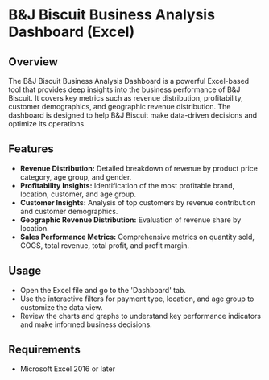 # B&J Biscuit Business Analysis Dashboard (Excel)

## Overview
The B&J Biscuit Business Analysis Dashboard is a powerful Excel-based tool that provides deep insights into the business performance of B&J Biscuit. It covers key metrics such as revenue distribution, profitability, customer demographics, and geographic revenue distribution. The dashboard is designed to help B&J Biscuit make data-driven decisions and optimize its operations.

## Features
- **Revenue Distribution:** Detailed breakdown of revenue by product price category, age group, and gender.
- **Profitability Insights:** Identification of the most profitable brand, location, customer, and age group.
- **Customer Insights:** Analysis of top customers by revenue contribution and customer demographics.
- **Geographic Revenue Distribution:** Evaluation of revenue share by location.
- **Sales Performance Metrics:** Comprehensive metrics on quantity sold, COGS, total revenue, total profit, and profit margin.

## Usage
- Open the Excel file and go to the 'Dashboard' tab.
- Use the interactive filters for payment type, location, and age group to customize the data view.
- Review the charts and graphs to understand key performance indicators and make informed business decisions.

## Requirements
- Microsoft Excel 2016 or later
